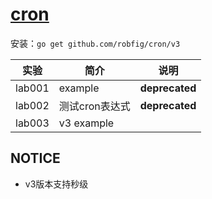 # [cron](https://github.com/robfig/cron)
安装：`go get github.com/robfig/cron/v3`

|实验|简介|说明|
|---|---|---|
|lab001|example|**deprecated** |
|lab002|测试cron表达式|**deprecated** |
|lab003|v3 example| |

## NOTICE
 - v3版本支持秒级
 
